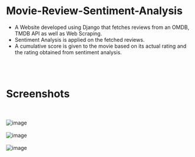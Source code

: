 # Movie-Review-Sentiment-Analysis

* A Website developed using Django that fetches reviews from an OMDB, TMDB API as well as Web Scraping. 
* Sentiment Analysis is applied on the fetched reviews.
* A cumulative score is given to the movie based on its actual rating and the rating obtained from sentiment analysis.

<br><br>
# Screenshots
<br><br>
![image](https://user-images.githubusercontent.com/32389544/56240183-70884480-60b0-11e9-872b-e06ad328ac13.png)
<br><br>
![image](https://user-images.githubusercontent.com/32389544/56240217-872e9b80-60b0-11e9-91c1-092fb2f91f75.png)
<br><br>
![image](https://user-images.githubusercontent.com/32389544/56240229-94e42100-60b0-11e9-85af-af49a5c7b08c.png)
